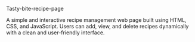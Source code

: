 Tasty-bite-recipe-page

A simple and interactive recipe management web page built using HTML, CSS, and JavaScript. Users can add, view, and delete recipes dynamically with a clean and user-friendly interface.
